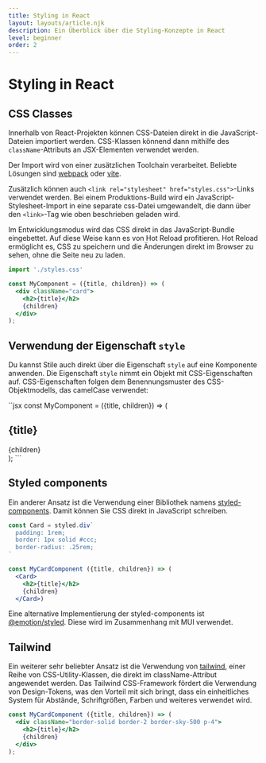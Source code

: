 ```yaml
---
title: Styling in React
layout: layouts/article.njk
description: Ein Überblick über die Styling-Konzepte in React
level: beginner
order: 2
---
```

# Styling in React

## CSS Classes

Innerhalb von React-Projekten können CSS-Dateien direkt in die JavaScript-Dateien importiert werden. 
CSS-Klassen könnend dann mithilfe des `className`-Attributs an JSX-Elementen verwendet werden.

Der Import wird von einer zusätzlichen Toolchain verarbeitet. Beliebte Lösungen sind [webpack](https://webpack.js.org) oder [vite](https://vitejs.dev). 

Zusätzlich können auch `<link rel="stylesheet" href="styles.css">`-Links verwendet werden. Bei einem Produktions-Build wird ein JavaScript-Stylesheet-Import in eine separate css-Datei umgewandelt, die dann über den `<link>`-Tag wie oben beschrieben geladen wird.

Im Entwicklungsmodus wird das CSS direkt in das JavaScript-Bundle eingebettet. Auf diese Weise kann es von Hot Reload profitieren. Hot Reload ermöglicht es, CSS zu speichern und die Änderungen direkt im Browser zu sehen, ohne die Seite neu zu laden.

```jsx
import './styles.css'

const MyComponent = ({title, children}) => (
  <div className="card">
    <h2>{title}</h2>
    {children}
  </div>
);
```

## Verwendung der Eigenschaft `style`

Du kannst Stile auch direkt über die Eigenschaft `style` auf eine Komponente anwenden. Die Eigenschaft `style` nimmt ein Objekt mit CSS-Eigenschaften auf. CSS-Eigenschaften folgen dem Benennungsmuster des CSS-Objektmodells, das camelCase verwendet:

``jsx
const MyComponent = ({title, children}) => (
  <div style={{borderRadius: '.25rem', border: '1px solid #ccc', padding: '1rem'}}>
    <h2>{title}</h2>
    {children}
  </div>
);
```

## Styled components

Ein anderer Ansatz ist die Verwendung einer Bibliothek namens [styled-components](https://styled-components.com/). Damit können Sie CSS direkt in JavaScript schreiben. 

```jsx
const Card = styled.div`
  padding: 1rem;
  border: 1px solid #ccc;
  border-radius: .25rem;
`

const MyCardComponent ({title, children}) => (
  <Card>
    <h2>{title}</h2>
    {children}
  </Card>)
```

Eine alternative Implementierung der styled-components ist [@emotion/styled](https://emotion.sh/docs/styled). Diese wird im Zusammenhang mit MUI verwendet.

## Tailwind

Ein weiterer sehr beliebter Ansatz ist die Verwendung von [tailwind](https://tailwindcss.com), einer Reihe von CSS-Utility-Klassen, die direkt im className-Attribut angewendet werden. Das Tailwind CSS-Framework fördert die Verwendung von Design-Tokens, was den Vorteil mit sich bringt, dass ein
einheitliches System für Abstände, Schriftgrößen, Farben und weiteres verwendet wird.

```jsx
const MyCardComponent ({title, children}) => (
  <div className="border-solid border-2 border-sky-500 p-4">
    <h2>{title}</h2>
    {children}
  </div>
);
```